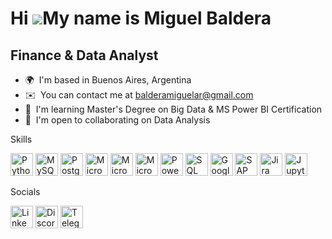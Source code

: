 Hi ![](https://user-images.githubusercontent.com/18350557/176309783-0785949b-9127-417c-8b55-ab5a4333674e.gif)My name is Miguel Baldera
======================================================================================================================================

Finance & Data Analyst
----------------------

*   🌍  I'm based in Buenos Aires, Argentina
*   ✉️  You can contact me at [balderamiguelar@gmail.com](mailto:balderamiguelar@gmail.com)
*   🧠  I'm learning Master's Degree on Big Data & MS Power BI Certification
*   🤝  I'm open to collaborating on Data Analysis 

Skills<p align="left">
                                <a href="https://www.python.org/" target="_blank" rel="noreferrer"><img src="https://raw.githubusercontent.com/danielcranney/readme-generator/main/public/icons/skills/python-colored.svg" width="36" height="36" alt="Python" /></a>
                                <a href="https://www.mysql.com/" target="_blank" rel="noreferrer"><img src="https://raw.githubusercontent.com/danielcranney/readme-generator/main/public/icons/skills/mysql-colored.svg" width="36" height="36" alt="MySQL" /></a>
                                <a href="https://www.postgresql.org/" target="_blank" rel="noreferrer"><img src="https://raw.githubusercontent.com/danielcranney/readme-generator/main/public/icons/skills/postgresql-colored.svg" width="36" height="36" alt="PostgreSQL" /></a>
                                <a href="https://www.microsoft.com/es-ar/microsoft-365?rtc=1" target="_blank" rel="noreferrer"><img src="https://img.icons8.com/color/344/office-365.png" width="36" height="36" alt="Microsoft 365" /></a>
                                <a href="https://www.microsoft.com/en-us/microsoft-365/excel" target="_blank" rel="noreferrer"><img src="https://img.icons8.com/color/344/ms-excel.png" width="36" height="36" alt="Microsoft Excel" /></a>
                                <a href="https://www.microsoft.com/en-ww/microsoft-365/access" target="_blank" rel="noreferrer"><img src="https://img.icons8.com/fluency/344/microsoft-access-2019.png" width="36" height="36" alt="Microsoft Access" /></a>
                                <a href="https://powerbi.microsoft.com/en-au/" target="_blank" rel="noreferrer"><img src="https://img.icons8.com/color/344/power-bi.png" width="36" height="36" alt="Power BI" /></a>
                                <a href="https://www.microsoft.com/en-us/sql-server/sql-server-downloads" target="_blank" rel="noreferrer"><img src="https://img.icons8.com/external-wanicon-lineal-color-wanicon/344/external-sql-server-big-data-wanicon-lineal-color-wanicon.png" width="36" height="36" alt="SQL Server" /></a>
                                <a href="https://www.docs.google.com" target="_blank" rel="noreferrer"><img src="https://img.icons8.com/color/344/google-docs--v2.png" width="36" height="36" alt="Google Docs" /></a>
                                <a href="https://www.atlassian.com/software/jira" target="_blank" rel="noreferrer"><img src="https://img.icons8.com/color/344/sap.png" width="36" height="36" alt="SAP" /></a>
                                <a href="https://www.sap.com" target="_blank" rel="noreferrer"><img src="https://img.icons8.com/color/344/jira.png" width="36" height="36" alt="Jira" /></a>
                                <a href="https://jupyter.org/" target="_blank" rel="noreferrer"><img src="https://img.icons8.com/fluency/344/jupyter.png" width="36" height="36" alt="Jupyter Notebook" /></a>
                                
  
 Socials
  
 <a href="https://www.linkedin.com/in/miguel-baldera" target="_blank" rel="noreferrer"><img src="https://img.icons8.com/color/344/linkedin.png" width="36" height="36" alt="Linkedin" /></a>
 <a href="https://www.discord.com/users/mbaldera" target="_blank" rel="noreferrer"><img src="https://img.icons8.com/color/344/discord-logo.png" width="36" height="36" alt="Discord" /></a>
 <a href="https://t.me/morinocox" target="_blank" rel="noreferrer"><img src="https://img.icons8.com/fluency/344/telegram-app.png" width="36" height="36" alt="Telegram" /></a>
                  
                  
